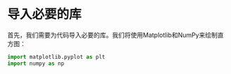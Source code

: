 # 导入必要的库

首先，我们需要为代码导入必要的库。我们将使用Matplotlib和NumPy来绘制直方图：

```python
import matplotlib.pyplot as plt
import numpy as np
```
